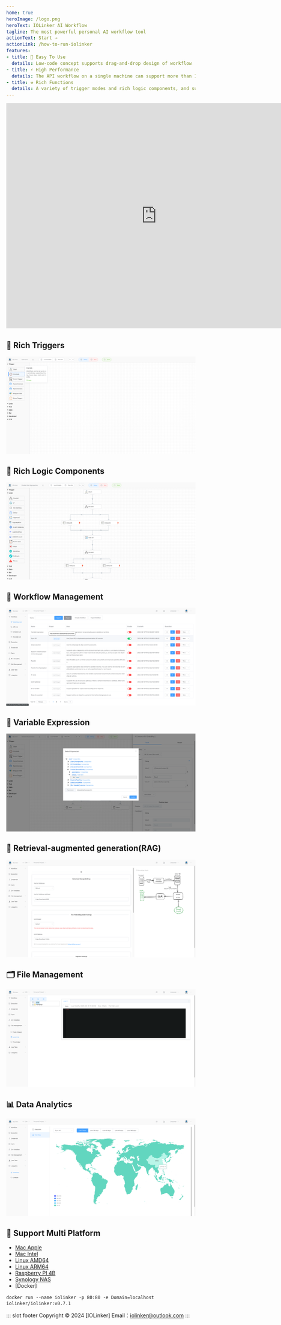 ```yaml
---
home: true
heroImage: /logo.png
heroText: IOLinker AI Workflow
tagline: The most powerful personal AI workflow tool
actionText: Start →
actionLink: /how-to-run-iolinker
features:
- title: 🤖 Easy To Use
  details: Low-code concept supports drag-and-drop design of workflow
- title: ⚡ High Performance
  details: The API workflow on a single machine can support more than 1,500 QPS
- title: ⚒️ Rich Functions
  details: A variety of trigger modes and rich logic components, and supports flexible expansion of various common programming languages
---
```

<iframe 
    width="800" 
    height="600" 
    src="https://www.youtube.com/embed/yeeWO2zKVgA"  frameborder="0" 
    allow="accelerometer; autoplay; encrypted-media; gyroscope; picture-in-picture" 
    allowfullscreen>
</iframe>


## 🌟 Rich Triggers
![](/rich-trigger.png)

## 🌟 Rich Logic Components
![](/logic.png)

## 🌟 Workflow Management
![](/workflow-management.png)

## 🌟 Variable Expression
![](/variable-expression.png)

## 🌟 Retrieval-augmented generation(RAG)
![](/local-knowledge.png)

## 🗂️ File Management
![](/file-management.png)

## 📊 Data Analytics
![](/data-analysis-worldmap.png)

## 🌟 Support Multi Platform
- [Mac Apple](https://github.com/iolinker/iolinker.com/releases/download/v0.7.0/iolinker-standalone-darwin-arm64-v0.7.0.tar.gz)
- [Mac Intel](https://github.com/iolinker/iolinker.com/releases/download/v0.7.0/iolinker-standalone-darwin-amd64-v0.7.0.tar.gz)
- [Linux AMD64](https://github.com/iolinker/iolinker.com/releases/download/v0.7.0/iolinker-standalone-linux-amd64-v0.7.0.tar.gz)
- [Linux ARM64](https://github.com/iolinker/iolinker.com/releases/download/v0.7.0/iolinker-standalone-linux-amd64-v0.7.0.tar.gz)
- [Raspberry PI 4B](https://github.com/iolinker/iolinker.com/releases/download/v0.7.0/iolinker-standalone-linux-armv7-v0.7.0.tar.gz)
- [Synology NAS](https://github.com/iolinker/iolinker.com/releases/download/v0.7.0/iolinker-standalone-linux-armv7-v0.7.0.tar.gz)
- [Docker]
```
docker run --name iolinker -p 80:80 -e Domain=localhost iolinker/iolinker:v0.7.1

```

::: slot footer
Copyright © 2024 [IOLinker] Email：iolinker@outlook.com
:::